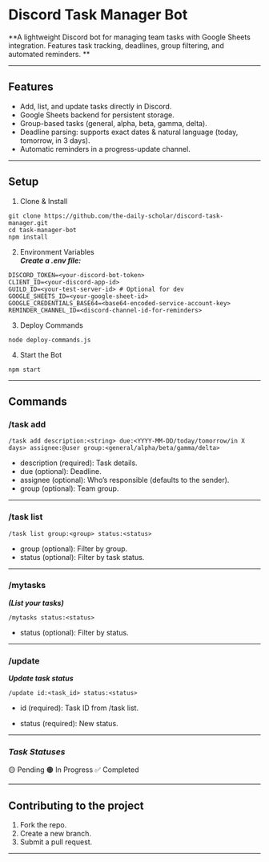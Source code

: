 # Discord Task Manager Bot
**A lightweight Discord bot for managing team tasks with Google Sheets integration.
Features task tracking, deadlines, group filtering, and automated reminders.
**

---

## Features

- Add, list, and update tasks directly in Discord.
- Google Sheets backend for persistent storage.
- Group-based tasks (general, alpha, beta, gamma, delta).
- Deadline parsing: supports exact dates & natural language (today, tomorrow, in 3 days).
- Automatic reminders in a progress-update channel.

---

## Setup

1. Clone & Install
```
git clone https://github.com/the-daily-scholar/discord-task-manager.git
cd task-manager-bot
npm install
```
2. Environment Variables <br>
***Create a .env file:***
```
DISCORD_TOKEN=<your-discord-bot-token>
CLIENT_ID=<your-discord-app-id>
GUILD_ID=<your-test-server-id> # Optional for dev
GOOGLE_SHEETS_ID=<your-google-sheet-id>
GOOGLE_CREDENTIALS_BASE64=<base64-encoded-service-account-key>
REMINDER_CHANNEL_ID=<discord-channel-id-for-reminders>
```
3. Deploy Commands
```
node deploy-commands.js
```
4. Start the Bot
```
npm start
```

---

## Commands

### /task add
```
/task add description:<string> due:<YYYY-MM-DD/today/tomorrow/in X days> assignee:@user group:<general/alpha/beta/gamma/delta>
```
- description (required): Task details.
- due (optional): Deadline.
- assignee (optional): Who’s responsible (defaults to the sender).
- group (optional): Team group.

---

### /task list
```
/task list group:<group> status:<status>
```
- group (optional): Filter by group.
- status (optional): Filter by task status.

---

### /mytasks
***(List your tasks)***
```
/mytasks status:<status>
```
- status (optional): Filter by status.

---

### /update
***Update task status***
```
/update id:<task_id> status:<status>
```
- id (required): Task ID from /task list.

- status (required): New status.

---

### *Task Statuses*
🟡 Pending
🟠 In Progress
✅ Completed

---

## Contributing to the project 
1. Fork the repo.
2. Create a new branch.
3. Submit a pull request.

---